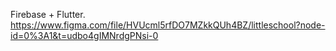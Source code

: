 Firebase + Flutter.
https://www.figma.com/file/HVUcml5rfDO7MZkkQUh4BZ/littleschool?node-id=0%3A1&t=udbo4gIMNrdgPNsi-0
